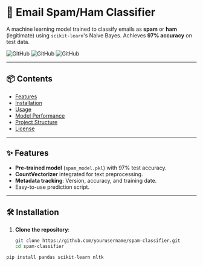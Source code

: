 # 📧 Email Spam/Ham Classifier

A machine learning model trained to classify emails as **spam** or **ham** (legitimate) using `scikit-learn`'s Naive Bayes. Achieves **97% accuracy** on test data.

![GitHub](https://img.shields.io/badge/Python-3.8%2B-blue)
![GitHub](https://img.shields.io/badge/scikit--learn-1.2.2-orange)
![GitHub](https://img.shields.io/badge/License-MIT-green)

---

## 📦 Contents

- [Features](#-features)
- [Installation](#-installation)
- [Usage](#-usage)
- [Model Performance](#-model-performance)
- [Project Structure](#-project-structure)
- [License](#-license)

---

## ✨ Features

- **Pre-trained model** (`spam_model.pkl`) with 97% test accuracy.
- **CountVectorizer** integrated for text preprocessing.
- **Metadata tracking**: Version, accuracy, and training date.
- Easy-to-use prediction script.

---

## 🛠 Installation

1. **Clone the repository**:
   ```bash
   git clone https://github.com/yourusername/spam-classifier.git
   cd spam-classifier
   ```

```python
pip install pandas scikit-learn nltk
```
